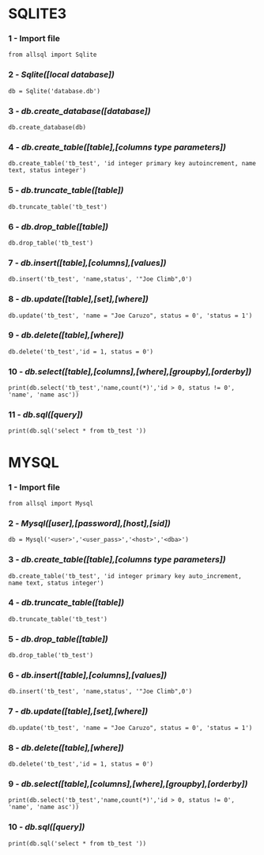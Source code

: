 # SQLITE3

### 1 - Import file
```
from allsql import Sqlite
```
### 2 - <i>Sqlite([local database])</i>
```
db = Sqlite('database.db')
```
### 3 - <i>db.create_database([database])</i>
```
db.create_database(db)
```
### 4 - <i>db.create_table([table],[columns type parameters])</i>
```
db.create_table('tb_test', 'id integer primary key autoincrement, name text, status integer')
```
### 5 - <i>db.truncate_table([table])</i>
```
db.truncate_table('tb_test')
```
### 6 - <i>db.drop_table([table])</i>
```
db.drop_table('tb_test')
```
### 7 - <i>db.insert([table],[columns],[values])</i>
```
db.insert('tb_test', 'name,status', '"Joe Climb",0')
```
### 8 - <i>db.update([table],[set],[where])</i>
```
db.update('tb_test', 'name = "Joe Caruzo", status = 0', 'status = 1')
```
### 9 - <i>db.delete([table],[where])</i>
```
db.delete('tb_test','id = 1, status = 0')
```
### 10 - <i>db.select([table],[columns],[where],[groupby],[orderby])</i>
```
print(db.select('tb_test','name,count(*)','id > 0, status != 0', 'name', 'name asc'))
```
### 11 - <i>db.sql([query])</i>
```
print(db.sql('select * from tb_test '))
```

# MYSQL

### 1 - Import file
```
from allsql import Mysql
```
### 2 - <i>Mysql([user],[password],[host],[sid])</i>
```
db = Mysql('<user>','<user_pass>','<host>','<dba>')
```
### 3 - <i>db.create_table([table],[columns type parameters])</i>
```
db.create_table('tb_test', 'id integer primary key auto_increment, name text, status integer')
```
### 4 - <i>db.truncate_table([table])</i>
```
db.truncate_table('tb_test')
```
### 5 - <i>db.drop_table([table])</i>
```
db.drop_table('tb_test')
```
### 6 - <i>db.insert([table],[columns],[values])</i>
```
db.insert('tb_test', 'name,status', '"Joe Climb",0')
```
### 7 - <i>db.update([table],[set],[where])</i>
```
db.update('tb_test', 'name = "Joe Caruzo", status = 0', 'status = 1')
```
### 8 - <i>db.delete([table],[where])</i>
```
db.delete('tb_test','id = 1, status = 0')
```
### 9 - <i>db.select([table],[columns],[where],[groupby],[orderby])</i>
```
print(db.select('tb_test','name,count(*)','id > 0, status != 0', 'name', 'name asc'))
```
### 10 - <i>db.sql([query])</i>
```
print(db.sql('select * from tb_test '))
```